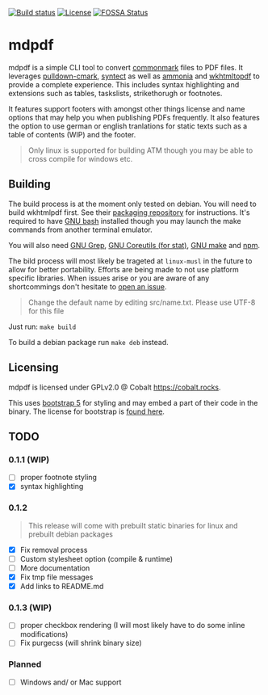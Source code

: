 [![Build status](https://img.shields.io/github/workflow/status/Chaostheorie/mdpdf/CI?style=for-the-badge)](https://github.com/Chaostheorie/mdpdf/actions) [![License](https://img.shields.io/github/license/Chaostheorie/mdpdf?style=for-the-badge)](https://github.com/Chaostheorie/mdpdf/blob/main/LICENSE) [![FOSSA Status](https://app.fossa.com/api/projects/git%2Bgithub.com%2FChaostheorie%2Fmdpdf.svg?type=small)](https://app.fossa.com/projects/git%2Bgithub.com%2FChaostheorie%2Fmdpdf?ref=badge_small)

# mdpdf

mdpdf is a simple CLI tool to convert [commonmark](https://commonmark.org/) files to PDF files. It leverages [pulldown-cmark](https://github.com/raphlinus/pulldown-cmark), [syntect](https://github.com/trishume/syntect) as well as [ammonia](https://github.com/rust-ammonia/ammonia) and [wkhtmltopdf](https://wkhtmltopdf.org/) to provide a complete experience. This includes syntax highlighting and extensions such as tables, taskslists, strikethorugh or footnotes.

It features support footers with amongst other things license and name options that may help you when publishing PDFs frequently. It also features the option to use german or english tranlations for static texts such as a table of contents (WIP) and the footer.

> Only linux is supported for building ATM though you may be able to cross compile for windows etc.

## Building

The build process is at the moment only tested on debian. You will need to build wkhtmlpdf first. See their [packaging repository](https://github.com/wkhtmltopdf/packaging/releases/) for instructions. It's required to have [GNU bash](https://www.gnu.org/software/bash/) installed though you may launch the make commands from another terminal emulator.

You will also need [GNU Grep](https://www.gnu.org/software/grep/), [GNU Coreutils (for stat)](https://www.gnu.org/software/coreutils/coreutils.html), [GNU make](https://www.gnu.org/software/make/) and [npm](https://www.npmjs.com/).

The bild process will most likely be trageted at `linux-musl` in the future to allow for better portability. Efforts are being made to not use platform specific libraries. When issues arise or you are aware of any shortcommings don't hesitate to [open an issue](https://github.com/Chaostheorie/mdpdf/issues).

> Change the default name by editing src/name.txt. Please use UTF-8 for this file

Just run: `make build`

To build a debian package run `make deb` instead.

## Licensing

mdpdf is licensed under GPLv2.0 @ Cobalt <https://cobalt.rocks>.

This uses [bootstrap 5](https://github.com/twbs/bootstrap) for styling and may embed a part of their code in the binary. The license for bootstrap is [found here](https://github.com/twbs/bootstrap/blob/main/LICENSE).

##

## TODO

### 0.1.1 (WIP)

-   [ ] proper footnote styling
-   [x] syntax highlighting

### 0.1.2

> This release will come with prebuilt static binaries for linux and prebuilt debian packages

-   [x] Fix removal process
-   [ ] Custom stylesheet option (compile & runtime)
-   [ ] More documentation
-   [x] Fix tmp file messages
-   [x] Add links to README.md

### 0.1.3 (WIP)

-   [ ] proper checkbox rendering (I will most likely have to do some inline modifications)
-   [ ] Fix purgecss (will shrink binary size)

### Planned

-   [ ] Windows and/ or Mac support
